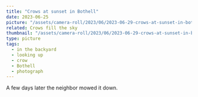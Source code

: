 ```yaml
---
title: "Crows at sunset in Bothell"
date: 2023-06-25
picture: "/assets/camera-roll/2023/06/2023-06-29-crows-at-sunset-in-bothell/20230630_041216689_iOS.jpg"
related: Crows fill the sky
thumbnail: "/assets/camera-roll/2023/06/2023-06-29-crows-at-sunset-in-bothell/20230630_041216689_iOS-thumbnail.jpg"
type: picture
tags:
  - in the backyard
  - looking up
  - crow
  - Bothell  
  - photograph
---
```

A few days later the neighbor mowed it down.